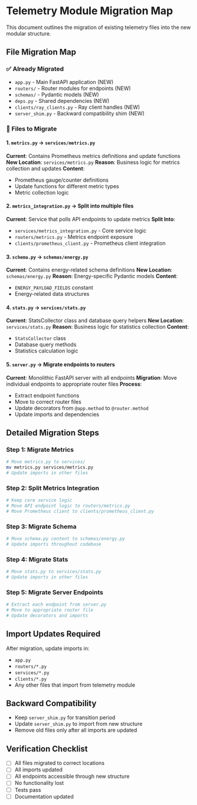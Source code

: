 # Telemetry Module Migration Map

This document outlines the migration of existing telemetry files into the new modular structure.

## File Migration Map

### ✅ Already Migrated
- `app.py` - Main FastAPI application (NEW)
- `routers/` - Router modules for endpoints (NEW)
- `schemas/` - Pydantic models (NEW)
- `deps.py` - Shared dependencies (NEW)
- `clients/ray_clients.py` - Ray client handles (NEW)
- `server_shim.py` - Backward compatibility shim (NEW)

### 🔄 Files to Migrate

#### 1. `metrics.py` → `services/metrics.py`
**Current**: Contains Prometheus metrics definitions and update functions
**New Location**: `services/metrics.py`
**Reason**: Business logic for metrics collection and updates
**Content**: 
- Prometheus gauge/counter definitions
- Update functions for different metric types
- Metric collection logic

#### 2. `metrics_integration.py` → Split into multiple files
**Current**: Service that polls API endpoints to update metrics
**Split Into**:
- `services/metrics_integration.py` - Core service logic
- `routers/metrics.py` - Metrics endpoint exposure
- `clients/prometheus_client.py` - Prometheus client integration

#### 3. `schema.py` → `schemas/energy.py`
**Current**: Contains energy-related schema definitions
**New Location**: `schemas/energy.py`
**Reason**: Energy-specific Pydantic models
**Content**:
- `ENERGY_PAYLOAD_FIELDS` constant
- Energy-related data structures

#### 4. `stats.py` → `services/stats.py`
**Current**: StatsCollector class and database query helpers
**New Location**: `services/stats.py`
**Reason**: Business logic for statistics collection
**Content**:
- `StatsCollector` class
- Database query methods
- Statistics calculation logic

#### 5. `server.py` → Migrate endpoints to routers
**Current**: Monolithic FastAPI server with all endpoints
**Migration**: Move individual endpoints to appropriate router files
**Process**:
- Extract endpoint functions
- Move to correct router files
- Update decorators from `@app.method` to `@router.method`
- Update imports and dependencies

## Detailed Migration Steps

### Step 1: Migrate Metrics
```bash
# Move metrics.py to services/
mv metrics.py services/metrics.py
# Update imports in other files
```

### Step 2: Split Metrics Integration
```bash
# Keep core service logic
# Move API endpoint logic to routers/metrics.py
# Move Prometheus client to clients/prometheus_client.py
```

### Step 3: Migrate Schema
```bash
# Move schema.py content to schemas/energy.py
# Update imports throughout codebase
```

### Step 4: Migrate Stats
```bash
# Move stats.py to services/stats.py
# Update imports in other files
```

### Step 5: Migrate Server Endpoints
```bash
# Extract each endpoint from server.py
# Move to appropriate router file
# Update decorators and imports
```

## Import Updates Required

After migration, update imports in:
- `app.py`
- `routers/*.py`
- `services/*.py`
- `clients/*.py`
- Any other files that import from telemetry module

## Backward Compatibility

- Keep `server_shim.py` for transition period
- Update `server_shim.py` to import from new structure
- Remove old files only after all imports are updated

## Verification Checklist

- [ ] All files migrated to correct locations
- [ ] All imports updated
- [ ] All endpoints accessible through new structure
- [ ] No functionality lost
- [ ] Tests pass
- [ ] Documentation updated
